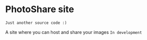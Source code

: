 # PhotoShare site

```Just another source code :)```

A site where you can host and share your images
```In development```
